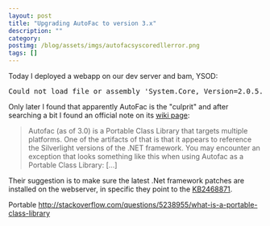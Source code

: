 ```yaml
---
layout: post
title: "Upgrading AutoFac to version 3.x"
description: ""
category:
postimg: /blog/assets/imgs/autofacsyscoredllerror.png
tags: []
---
```


Today I deployed a webapp on our dev server and bam, YSOD:

<pre class="noprettyprint">
Could not load file or assembly 'System.Core, Version=2.0.5.0, Culture=neutral, PublicKeyToken=7cec85d7bea7798e, Retargetable=Yes' or one of its dependencies. The given assembly name or codebase was invalid. (Exception from HRESULT: 0x80131047)
</pre>

Only later I found that apparently AutoFac is the "culprit" and after searching a bit I found an official note on its [wiki page](https://code.google.com/p/autofac/wiki/FrequentlyAskedQuestions):

> Autofac (as of 3.0) is a Portable Class Library that targets multiple platforms. One of the artifacts of that is that it appears to reference the Silverlight versions of the .NET framework.
> You may encounter an exception that looks something like this when using Autofac as a Portable Class Library: [...]

Their suggestion is to make sure the latest .Net framework patches are installed on the webserver, in specific they point to the [KB2468871](http://support.microsoft.com/kb/2468871).

Portable
http://stackoverflow.com/questions/5238955/what-is-a-portable-class-library



